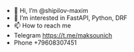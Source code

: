 - 👋 Hi, I’m @shipilov-maxim
- 👀 I’m interested in FastAPI, Python, DRF
- 📫 How to reach me
- Telegram https://t.me/maksounich
- Phone +79608307451
<!---
shipilov-maxim/shipilov-maxim is a ✨ special ✨ repository because its `README.md` (this file) appears on your GitHub profile.
You can click the Preview link to take a look at your changes.
--->
